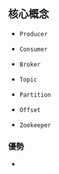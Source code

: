 
## 核心概念

- `Producer`

- `Consumer`

- `Broker`

- `Topic`

- `Partition`

- `Offset`

- `Zookeeper`

### 優勢

- 